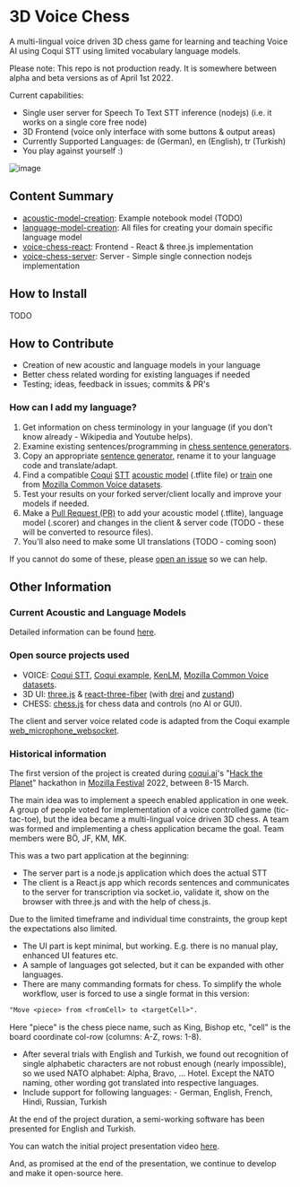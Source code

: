 # 3D Voice Chess

A multi-lingual voice driven 3D chess game for learning and teaching Voice AI using Coqui STT using limited vocabulary language models.

Please note: This repo is not production ready. It is somewhere between alpha and beta versions as of April 1st 2022.

Current capabilities:

- Single user server for Speech To Text STT inference (nodejs) (i.e. it works on a single core free node)
- 3D Frontend (voice only interface with some buttons & output areas)
- Currently Supported Languages: de (German), en (English), tr (Turkish)
- You play against yourself :)

![image](https://user-images.githubusercontent.com/8849617/160528210-26fd85c0-5d49-478f-bb5b-05466171590a.png)

## Content Summary

- [acoustic-model-creation](https://github.com/HarikalarKutusu/3d-voice-chess/tree/main/acoustic-model-creation): Example notebook model (TODO)
- [language-model-creation](https://github.com/HarikalarKutusu/3d-voice-chess/tree/main/language-model-creation): All files for creating your domain specific language model
- [voice-chess-react](https://github.com/HarikalarKutusu/3d-voice-chess/tree/main/voice-chess-react): Frontend - React & three.js implementation
- [voice-chess-server](https://github.com/HarikalarKutusu/3d-voice-chess/tree/main/voice-chess-server): Server - Simple single connection nodejs implementation


## How to Install

TODO

## How to Contribute

- Creation of new acoustic and language models in your language
- Better chess related wording for existing languages if needed
- Testing; ideas, feedback in issues; commits & PR's

### How can I add my language?

1. Get information on chess terminology in your language (if you don't know already - Wikipedia and Youtube helps).
2. Examine existing sentences/programming in [chess sentence generators](https://github.com/HarikalarKutusu/3d-voice-chess/tree/main/language-model-creation/chess-sentence-generators).
3. Copy an appropriate [sentence generator](https://github.com/HarikalarKutusu/3d-voice-chess/tree/main/language-model-creation/chess-sentence-generators), rename it to your language code and translate/adapt.
4. Find a compatible [Coqui](https://coqui.ai/) [STT](https://stt.readthedocs.io/en/latest/index.html) [acoustic model](https://coqui.ai/models) (.tflite file) or [train](https://github.com/HarikalarKutusu/3d-voice-chess/tree/main/acoustic-model-creation) one from [Mozilla Common Voice datasets](https://commonvoice.mozilla.org/en/datasets).
5. Test your results on your forked server/client locally and improve your models if needed.
6. Make a [Pull Request (PR)](https://github.com/HarikalarKutusu/3d-voice-chess/pulls) to add your acoustic model (.tflite), language model (.scorer) and changes in the client & server code (TODO - these will be converted to resource files).
7. You'll also need to make some UI translations (TODO - coming soon)

If you cannot do some of these, please [open an issue](https://github.com/HarikalarKutusu/3d-voice-chess/issues) so we can help.

## Other Information

### Current Acoustic and Language Models

Detailed information can be found [here](https://github.com/HarikalarKutusu/3d-voice-chess/tree/main/voice-chess-server/voice).

### Open source projects used

- VOICE: [Coqui STT](https://github.com/coqui-ai/STT), [Coqui example](https://github.com/coqui-ai/STT-examples/tree/r1.0/web_microphone_websocket), [KenLM](https://github.com/kpu/kenlm), [Mozilla Common Voice datasets](https://commonvoice.mozilla.org/en/datasets).
- 3D UI: [three.js](https://threejs.org/) & [react-three-fiber](https://github.com/pmndrs/react-three-fiber) (with [drei](https://github.com/pmndrs/drei) and [zustand](https://github.com/pmndrs/zustand))
- CHESS: [chess.js](https://github.com/jhlywa/chess.js) for chess data and controls (no AI or GUI).

The client and server voice related code is adapted from the Coqui example [web_microphone_websocket](https://github.com/coqui-ai/STT-examples/tree/r1.0/web_microphone_websocket).

### Historical information

The first version of the project is created during [coqui.ai](https://coqui.ai/)'s "[Hack the Planet](https://schedule.mozillafestival.org/session/JVHV3M-1)" hackathon in [Mozilla Festival](https://www.mozillafestival.org/) 2022, between 8-15 March.

The main idea was to implement a speech enabled application in one week. A group of people voted for implementation of a voice controlled game (tic-tac-toe), but the idea became a multi-lingual voice driven 3D chess. A team was formed and implementing a chess application became the goal. Team members were BÖ, JF, KM, MK.

This was a two part application at the beginning:

- The server part is a node.js application which does the actual STT
- The client is a React.js app which records sentences and communicates to the server for transcription via socket.io, validate it, show on the browser with three.js and with the help of chess.js.

Due to the limited timeframe and individual time constraints, the group kept the expectations also limited.

- The UI part is kept minimal, but working. E.g. there is no manual play, enhanced UI features etc.
- A sample of languages got selected, but it can be expanded with other languages.
- There are many commanding formats for chess. To simplify the whole workflow, user is forced to use a single format in this version:

```txt
"Move <piece> from <fromCell> to <targetCell>".
```

Here "piece" is the chess piece name, such as King, Bishop etc, "cell" is the board coordinate col-row (columns: A-Z, rows: 1-8).

- After several trials with English and Turkish, we found out recognition of single alphabetic characters are not robust enough (nearly impossible), so we used NATO alphabet: Alpha, Bravo, ... Hotel. Except the NATO naming, other wording got translated into respective languages.
- Include support for following languages: - German, English, French, Hindi, Russian, Turkish

At the end of the project duration, a semi-working software has been presented for English and Turkish.

You can watch the initial project presentation video [here](https://drive.google.com/file/d/1d_BE-IY3_0EIcv-PH2cGf9sS-8Jo7Xn4/view?usp=sharing).

And, as promised at the end of the presentation, we continue to develop and make it open-source here.
